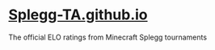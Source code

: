 # <a href="https://splegg-ta.github.io">Splegg-TA.github.io</a>
The official ELO ratings from Minecraft Splegg tournaments
